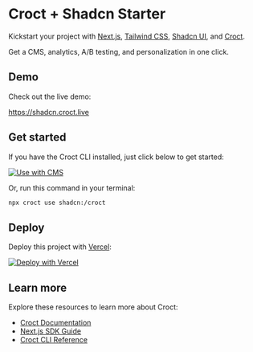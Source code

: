 # Croct + Shadcn Starter

Kickstart your project with [Next.js](https://nextjs.org/), [Tailwind CSS](https://tailwindcss.com/), [Shadcn UI](https://shadcn.com/), and [Croct](https://croct.com/).

Get a CMS, analytics, A/B testing, and personalization in one click.

## Demo

Check out the live demo:

https://shadcn.croct.live

## Get started

If you have the Croct CLI installed, just click below to get started:

[![Use with CMS](https://croct.com/button)](https://croct.com/templates/shadcn-croct?launcher=true)

Or, run this command in your terminal:

```bash
npx croct use shadcn:/croct
```

## Deploy
Deploy this project with [Vercel](https://vercel.com/):

[![Deploy with Vercel](https://vercel.com/button)](https://vercel.com/new/clone?repository-url=https%3A%2F%2Fgithub.com%2Fcroct-tech%2Ftemplates%2Ftree%2Fmain%2Ftemplates%2Fshadcn%2Fcroct&env=CROCT_API_KEY,CROCT_APP_ID&envDescription=Your%20Application%20ID%20and%20API%20Key%20can%20be%20found%20on%20the%20Applications%20page%20of%20your%20workspace.&envLink=https%3A%2F%2Fdocs.croct.com%2Fimmersion%2Fguides%2Fvercel-deploy&project-name=croct-shadcn-project&repository-name=croct-shadcn-project&redirect-url=http%3A%2F%2Fapp.croct.com%2Fredirect%2Forganizations%2F-organization-%2Fworkspaces%2F-workspace-%2F&demo-title=Croct%20%2B%20Shadcn&demo-description=A%20project%20using%20Next.js%2C%20Shadcn%20and%20Croct.&demo-url=https%3A%2F%2Fcroct-shadcn-project.vercel.com&demo-image=https%3A%2F%2Fi.postimg.cc%2Fpr7N6J8C%2Fimage.png)

## Learn more
Explore these resources to learn more about Croct:

- [Croct Documentation](https://docs.croct.com/)
- [Next.js SDK Guide](https://docs.croct.com/reference/sdk/nextjs/installation)
- [Croct CLI Reference](https://docs.croct.com/reference/cli)
